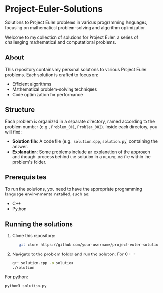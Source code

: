 # Project-Euler-Solutions
Solutions to Project Euler problems in various programming languages, focusing on mathematical problem-solving and algorithm optimization.


Welcome to my collection of solutions for [Project Euler](https://projecteuler.net/), a series of challenging mathematical and computational problems.

## About

This repository contains my personal solutions to various Project Euler problems. Each solution is crafted to focus on:

- Efficient algorithms
- Mathematical problem-solving techniques
- Code optimization for performance

## Structure

Each problem is organized in a separate directory, named according to the problem number (e.g., `Problem_001`, `Problem_002`). Inside each directory, you will find:

- **Solution file**: A code file (e.g., `solution.cpp`, `solution.py`) containing the answer.
- **Explanation**: Some problems include an explanation of the approach and thought process behind the solution in a `README.md` file within the problem's folder.

## Prerequisites

To run the solutions, you need to have the appropriate programming language environments installed, such as:

- C++
- Python

## Running the solutions 
1. Clone this repository:
   ```bash
      git clone https://github.com/your-username/project-euler-solutions.git
2. Navigate to the problem folder and run the solution:
For C++:
      ```bash
   g++ solution.cpp -o solution
   ./solution
For python:
   ```bash
   python3 solution.py
